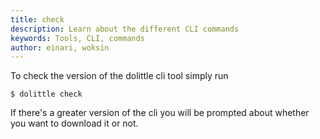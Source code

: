 ```yaml
---
title: check
description: Learn about the different CLI commands
keywords: Tools, CLI, commands
author: einari, woksin
---
```


To check the version of the dolittle cli tool simply run

```shell
$ dolittle check
```

If there's a greater version of the cli you will be prompted about whether you want to download it or not.
